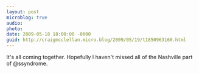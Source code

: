 ```yaml
---
layout: post
microblog: true
audio: 
photo: 
date: 2009-05-18 18:00:00 -0600
guid: http://craigmcclellan.micro.blog/2009/05/19/t1850963160.html
---
```

It's all coming together.  Hopefully I haven't missed all of the Nashville part of @ssyndrome.
